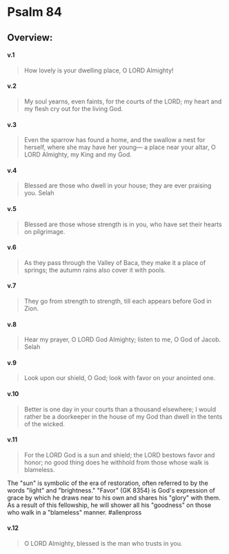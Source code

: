 # Psalm 84

## Overview:


#### v.1
>How lovely is your dwelling place, O LORD Almighty!

#### v.2
>My soul yearns, even faints, for the courts of the LORD; my heart and my flesh cry out for the living God.

#### v.3
>Even the sparrow has found a home, and the swallow a nest for herself, where she may have her young— a place near your altar, O LORD Almighty, my King and my God.

#### v.4
>Blessed are those who dwell in your house; they are ever praising you. Selah

#### v.5
>Blessed are those whose strength is in you, who have set their hearts on pilgrimage.

#### v.6
>As they pass through the Valley of Baca, they make it a place of springs; the autumn rains also cover it with pools.

#### v.7
>They go from strength to strength, till each appears before God in Zion.

#### v.8
>Hear my prayer, O LORD God Almighty; listen to me, O God of Jacob. Selah

#### v.9
>Look upon our shield, O God; look with favor on your anointed one.

#### v.10
>Better is one day in your courts than a thousand elsewhere; I would rather be a doorkeeper in the house of my God than dwell in the tents of the wicked.

#### v.11
>For the LORD God is a sun and shield; the LORD bestows favor and honor; no good thing does he withhold from those whose walk is blameless.

The "sun" is symbolic of the era of restoration, often referred to by the words "light" and "brightness." "Favor" (GK 8354) is God's expression of grace by which he draws near to his own and shares his "glory" with them. As a result of this fellowship, he will shower all his "goodness" on those who walk in a "blameless" manner.
#allenpross 

#### v.12
>O LORD Almighty, blessed is the man who trusts in you.



